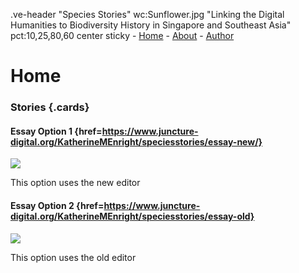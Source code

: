 .ve-header "Species Stories" wc:Sunflower.jpg "Linking the Digital Humanities to Biodiversity History in Singapore and Southeast Asia" pct:10,25,80,60 center sticky
    - [Home](/)
    - [About](/about)
    - [Author](/authors)
    
 # Home

### Stories {.cards}

#### Essay Option 1 {href=https://www.juncture-digital.org/KatherineMEnright/speciesstories/essay-new/}

![](https://iiif.juncture-digital.org/thumbnail/wc:Canterbury_-_lavatory_tower03b.jpg)

This option uses the new editor

#### Essay Option 2 {href=https://www.juncture-digital.org/KatherineMEnright/speciesstories/essay-old}

![](https://iiif.wellcomecollection.org/image/V0044770/full/1338%2C/0/default.jpg)

This option uses the old editor
